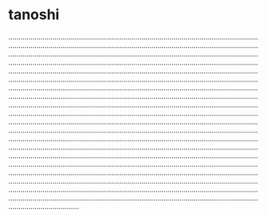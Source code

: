# tanoshi

...................................................................................................................................................................................................................................................................................................................................................................................................................................................................................................................................................................................................................................................................................................................................................................................................................................................................................................................................................................................................................................................................................................................................................................................................................................................................................................................................................................................................................................................................................................................................................................................................................................................................................................................................................................................................................................................................................................................................................................................................................................................................................................................................................................................................................................................................................................................................................................................................................................................................................................................................................................................................................